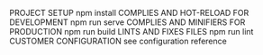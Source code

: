 PROJECT SETUP
npm install
COMPLIES AND HOT-RELOAD FOR DEVELOPMENT
npm run serve
COMPLIES AND MINIFIERS FOR PRODUCTION
npm run build
LINTS AND FIXES FILES
npm run lint
CUSTOMER CONFIGURATION
see configuration reference

